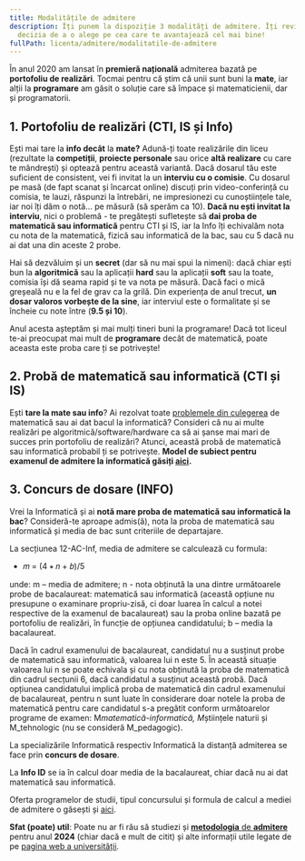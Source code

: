 ```yaml
---
title: Modalitățile de admitere
description: Îți punem la dispoziție 3 modalități de admitere. Îți revine ție
  decizia de a o alege pe cea care te avantajează cel mai bine!
fullPath: licenta/admitere/modalitatile-de-admitere
---
```

În anul 2020 am lansat în **premieră națională** admiterea bazată pe **portofoliu de realizări**. Tocmai pentru că știm că unii sunt buni la **mate**, iar alții la **programare** am găsit o soluție care să împace și matematicienii, dar și programatorii. 

## 1. Portofoliu de realizări (CTI, IS și Info)

Ești mai tare la **info decât** la **mate?** Adună-ți toate realizările din liceu (rezultate la **competiții**, **proiecte personale** sau orice **altă realizare** cu care te mândrești) și optează pentru această variantă. Dacă dosarul tău este suficient de consistent, vei fi invitat la un **interviu cu o comisie**. Cu dosarul pe masă (de fapt scanat și încarcat online) discuți prin video-conferință cu comisia, te lauzi, răspunzi la întrebări, ne impresionezi cu cunoștiințele tale, iar noi îți dăm o notă... pe măsură (să sperăm ca 10). **Dacă nu ești invitat la interviu**, nici o problemă - te pregătești sufletește să **dai proba de matematică sau informatică** pentru CTI și IS, iar la Info îți echivalăm nota cu nota de la matematică, fizică sau informatică de la bac, sau cu 5 dacă nu ai dat una din aceste 2 probe. 

Hai să dezvăluim și un **secret** (dar să nu mai spui la nimeni): dacă chiar ești bun la **algoritmică** sau la aplicații **hard** sau la aplicații **soft** sau la toate, comisia își dă seama rapid și te va nota pe măsură. Dacă faci o mică greșeală nu e la fel de grav ca la grilă. Din experiența de anul trecut, **un dosar valoros vorbește de la sine**, iar interviul este o formalitate și se încheie cu note între (**9.5 și 10**).

Anul acesta așteptăm și mai mulți tineri buni la programare! Dacă tot liceul te-ai preocupat mai mult de **programare** decât de matematică, poate aceasta este proba care ți se potrivește!

## 2. Probă de matematică sau informatică (CTI și IS)

Ești **tare la mate sau info**? Ai rezolvat toate [problemele din culegerea](http://www.upt.ro/img/files/2024-2025/Admitere/licenta/Culegere_admitere_UPT_2025.pdf) de matematică sau ai dat bacul la informatică? Consideri că nu ai multe realizări pe algoritmică/software/hardware ca să ai șanse mai mari de succes prin portofoliu de realizări? Atunci, această probă de matematică sau informatică probabil ți se potrivește. **Model de subiect pentru examenul de admitere la informatică găsiți [aici](https://admitere.ac.upt.ro/uploads/model-subiect-informatica-ac.pdf).**

## 3. Concurs de dosare (INFO)

Vrei la Informatică și ai **notă mare proba de matematică sau informatică la bac**? Consideră-te aproape admis(ă), nota la proba de matematică sau informatică și media de bac sunt criteriile de departajare. 

La secțiunea 12-AC-Inf, media de admitere se calculează cu formula:

* 𝑚 = (4 ∗ 𝑛 + 𝑏)/5

unde: m – media de admitere; n - nota obținută la una dintre următoarele probe de bacalaureat: matematică sau informatică (această opțiune nu presupune o examinare propriu-zisă, ci doar luarea în calcul a notei respective de la examenul de bacalaureat) sau la proba online bazată pe portofoliu de realizări, în funcție de opțiunea candidatului; b – media la bacalaureat.

Dacă în cadrul examenului de bacalaureat, candidatul nu a susținut probe de matematică sau informatică, valoarea lui n este 5. În această situație valoarea lui n se poate echivala și cu nota obținută la proba de matematică din cadrul secțunii 6, dacă candidatul a susținut această probă. Dacă opțiunea candidatului implică proba de matematică din cadrul examenului de bacalaureat, pentru n sunt luate în considerare doar notele la proba de matematică pentru care candidatul s-a pregătit conform următoarelor programe de examen: M*matematică-informatică, M*științele naturii și M_tehnologic (nu se consideră M_pedagogic).

La specializările Informatică respectiv Informatică la distanță admiterea se face prin **concurs de dosare**.

La **Info ID** se ia în calcul doar media de la bacalaureat, chiar dacă nu ai dat matematică sau informatică.

Oferta programelor de studii, tipul concursului și formula de calcul a mediei de admitere o găsești și [aici](https://www.upt.ro/img/files/2022-2023/Admitere/Licenta/2.2_Anexa_1-Adm_licenta_2023_Oferta_programe_studii_final.pdf).

**Sfat (poate) util**: Poate nu ar fi rău să studiezi și [**metodologia** de **admitere**](https://www.upt.ro/img/files/2023-2024/Admitere/2.1_Regulament_admitere_licenta_2024_final3.pdf) pentru anul **2024** (chiar dacă e mult de citit) și alte informații utile legate de pe [pagina web a universității](https://www.upt.ro/Informatii_admitere-licenta-2023_1536_ro.html).